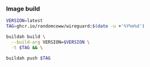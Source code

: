 ### Image build

```bash
VERSION=latest
TAG=ghcr.io/randomcoww/wireguard:$(date -u +'%Y%m%d')

buildah build \
  --build-arg VERSION=$VERSION \
  -t $TAG && \

buildah push $TAG
```